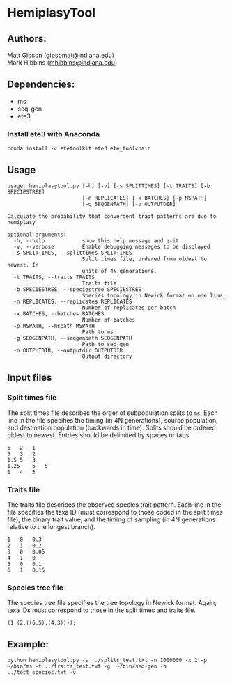 # HemiplasyTool

## Authors:
Matt Gibson (gibsomat@indiana.edu)  
Mark Hibbins (mhibbins@indiana.edu)

## Dependencies:
* ms  
* seq-gen  
* ete3   

### Install ete3 with Anaconda
```
conda install -c etetoolkit ete3 ete_toolchain
```

## Usage
```
usage: hemiplasytool.py [-h] [-v] [-s SPLITTIMES] [-t TRAITS] [-b SPECIESTREE]
                        [-n REPLICATES] [-x BATCHES] [-p MSPATH]
                        [-g SEQGENPATH] [-o OUTPUTDIR]

Calculate the probability that convergent trait patterns are due to hemiplasy

optional arguments:
  -h, --help            show this help message and exit
  -v, --verbose         Enable debugging messages to be displayed
  -s SPLITTIMES, --splittimes SPLITTIMES
                        Split times file, ordered from oldest to newest. In
                        units of 4N generations.
  -t TRAITS, --traits TRAITS
                        Traits file
  -b SPECIESTREE, --speciestree SPECIESTREE
                        Species topology in Newick format on one line.
  -n REPLICATES, --replicates REPLICATES
                        Number of replicates per batch
  -x BATCHES, --batches BATCHES
                        Number of batches
  -p MSPATH, --mspath MSPATH
                        Path to ms
  -g SEQGENPATH, --seqgenpath SEQGENPATH
                        Path to seq-gen
  -o OUTPUTDIR, --outputdir OUTPUTDIR
                        Output directory
```

## Input files

### Split times file

The split times file describes the order of subpopulation splits to `ms`. Each line in the file specifies the timing (in 4N generations), source population, and destination population (backwards in time). Splits should be ordered oldest to newest. Entries should be delimited by spaces or tabs

```
6   2   1
3   3   2
1.5 5   3
1.25    6   5
1   4   3
```

### Traits file

The traits file describes the observed species trait pattern. Each line in the file specifies the taxa ID (must correspond to those coded in the split times file), the binary trait value, and the timing of sampling (in 4N generations relative to the longest branch).

```
1   0   0.3
2   1   0.2
3   0   0.05
4   1   0
5   0   0.1
6   1   0.15
```

### Species tree file

The species tree file specifies the tree topology in Newick format. Again, taxa IDs must correspond to those in the split times and traits file.

```
(1,(2,((6,5),(4,3))));
```


## Example:
```
python hemiplasytool.py -s ../splits_test.txt -n 1000000 -x 2 -p ~/bin/ms -t ../traits_test.txt -g  ~/bin/seq-gen -b ../test_species.txt -v
```